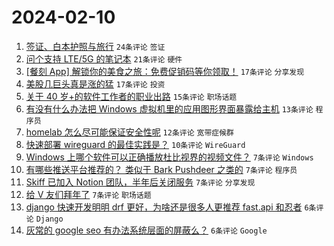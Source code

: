 # 2024-02-10

1. [签证、白本护照与旅行](https://www.v2ex.com/t/1015219) `24条评论` `签证`
1. [问个支持 LTE/5G 的笔记本](https://www.v2ex.com/t/1015208) `21条评论` `硬件`
1. [[餐刻 App] 解锁你的美食之旅：免费促销码等你领取！](https://www.v2ex.com/t/1015211) `17条评论` `分享发现`
1. [美股几巨头真是涨的猛](https://www.v2ex.com/t/1015216) `17条评论` `投资`
1. [关于 40 岁+的软件工作者的职业出路](https://www.v2ex.com/t/1015221) `15条评论` `职场话题`
1. [有没有什么办法把 Windows 虚拟机里的应用图形界面暴露给主机](https://www.v2ex.com/t/1015213) `13条评论` `程序员`
1. [homelab 怎么尽可能保证安全性呢](https://www.v2ex.com/t/1015220) `12条评论` `宽带症候群`
1. [快速部署 wireguard 的最佳实践是？](https://www.v2ex.com/t/1015228) `10条评论` `WireGuard`
1. [Windows 上哪个软件可以正确播放杜比视界的视频文件？](https://www.v2ex.com/t/1015244) `7条评论` `Windows`
1. [有哪些推送平台推荐的？ 类似于 Bark Pushdeer 之类的](https://www.v2ex.com/t/1015231) `7条评论` `程序员`
1. [Skiff 已加入 Notion 团队，半年后关闭服务](https://www.v2ex.com/t/1015215) `7条评论` `分享发现`
1. [给 V 友们拜年了](https://www.v2ex.com/t/1015214) `7条评论` `职场话题`
1. [django 快速开发明明 drf 更好，为啥还是很多人更推荐 fast.api 和忍者](https://www.v2ex.com/t/1015223) `6条评论` `Django`
1. [灰常的 google seo 有办法系统层面的屏蔽么？](https://www.v2ex.com/t/1015222) `6条评论` `Google`
